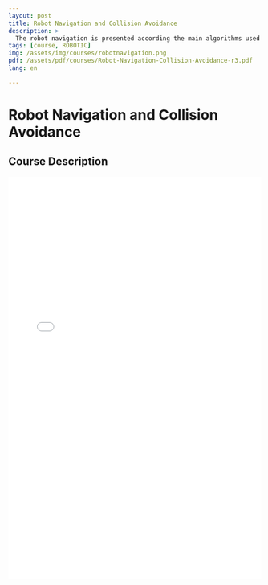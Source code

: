 ```yaml
---
layout: post
title: Robot Navigation and Collision Avoidance
description: >
  The robot navigation is presented according the main algorithms used today. Associated features like configuration space, nature of navigation and usages are also discussed
tags: [course, ROBOTIC]
img: /assets/img/courses/robotnavigation.png
pdf: /assets/pdf/courses/Robot-Navigation-Collision-Avoidance-r3.pdf
lang: en

---
```

# Robot Navigation and Collision Avoidance
## Course Description

<embed src="/assets/pdf/courses/Robot-Navigation-Collision-Avoidance-r3.pdf" width="100%" height="800px" type='application/pdf'/>